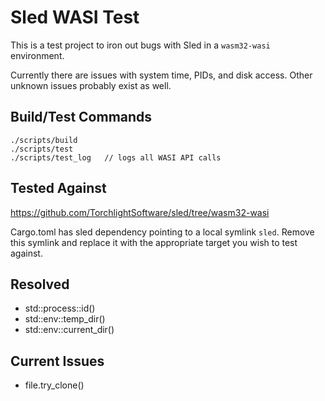 # Sled WASI Test

This is a test project to iron out bugs with Sled in a `wasm32-wasi` environment.

Currently there are issues with system time, PIDs, and disk access.  Other unknown issues probably exist as well.

## Build/Test Commands

```
./scripts/build
./scripts/test
./scripts/test_log   // logs all WASI API calls
```

## Tested Against

https://github.com/TorchlightSoftware/sled/tree/wasm32-wasi

Cargo.toml has sled dependency pointing to a local symlink `sled`.  Remove this symlink and replace it with the appropriate target you wish to test against.

## Resolved

* std::process::id()
* std::env::temp_dir()
* std::env::current_dir()

## Current Issues

* file.try_clone()
